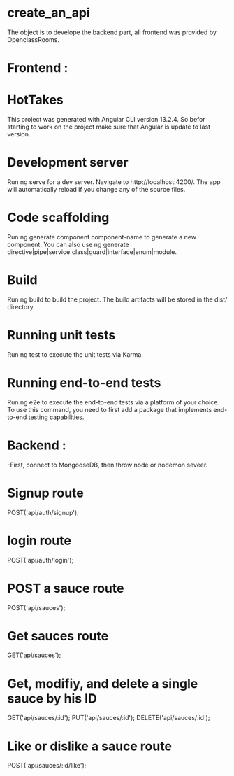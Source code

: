 # create_an_api
The object is to develope the backend part, all frontend was provided by OpenclassRooms.

# Frontend : 
# HotTakes
This project was generated with Angular CLI version 13.2.4.
So befor starting to work on the project make sure that Angular is update to last version.

# Development server
Run ng serve for a dev server. Navigate to http://localhost:4200/. The app will automatically reload if you change any of the source files.

# Code scaffolding
Run ng generate component component-name to generate a new component. You can also use ng generate directive|pipe|service|class|guard|interface|enum|module.

# Build
Run ng build to build the project. The build artifacts will be stored in the dist/ directory.

# Running unit tests
Run ng test to execute the unit tests via Karma.

# Running end-to-end tests
Run ng e2e to execute the end-to-end tests via a platform of your choice. To use this command, you need to first add a package that implements end-to-end testing capabilities.

# Backend : 
-First, connect to MongooseDB, then throw node or nodemon seveer.

# Signup route
POST('api/auth/signup');

# login route
POST('api/auth/login');

# POST a sauce route
POST('api/sauces');

# Get sauces route
GET('api/sauces');

# Get, modifiy, and delete a single sauce by his ID
GET('api/sauces/:id');
PUT('api/sauces/:id');
DELETE('api/sauces/:id');

# Like or dislike a sauce route
POST('api/sauces/:id/like');
